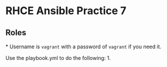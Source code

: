 # RHCE Ansible Practice 7
## Roles

\* Username is `vagrant` with a password of `vagrant` if you need it.

Use the playbook.yml to do the following:
1. 